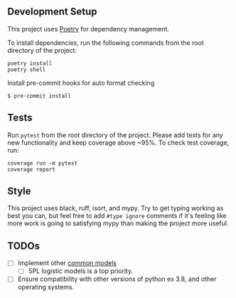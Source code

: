 ## Development Setup

This project uses [Poetry](https://python-poetry.org/docs/) for dependency management.

To install dependencies, run the following commands from the root directory of the project:

```shell
poetry install
poetry shell
```

Install pre-commit hooks for auto format checking

```console
$ pre-commit install
```

## Tests

Run `pytest` from the root directory of the project. Please add tests for any new functionality and keep coverage above ~95%. To check test coverage, run:

```shell
coverage run -m pytest
coverage report
```

## Style

This project uses black, ruff, isort, and mypy. Try to get typing working as best you can, but feel free to add `#type ignore` comments if it's feeling like more work is going to satisfying mypy than making the project more useful.

## TODOs

- [ ] Implement other [common models](https://www.graphpad.com/guides/prism/latest/curve-fitting/reg_models_built-in_to_prism.htm)
	- [ ] 5PL logistic models is a top priority.
- [ ] Ensure compatibility with other versions of python ex 3.8, and other operating systems.
